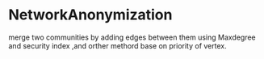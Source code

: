 # NetworkAnonymization
merge two communities by adding edges between them
using Maxdegree and security index ,and orther methord base on priority of vertex. 
